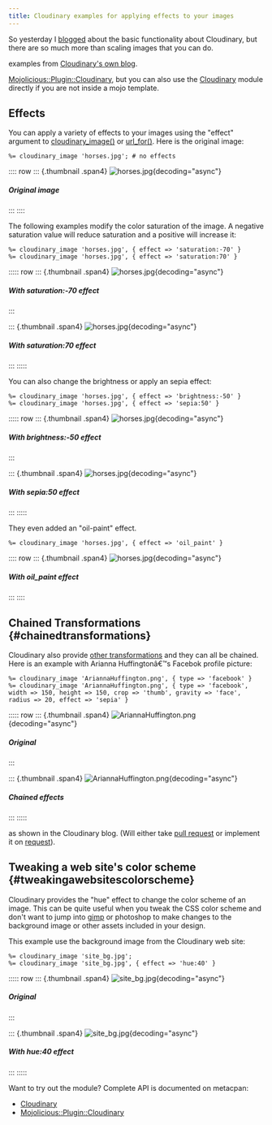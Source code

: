 ```yaml
---
title: Cloudinary examples for applying effects to your images
---
```


So yesterday I
[blogged](/blog/2012-07-10-cloudinary-how-to-deliver-your-static-images)
about the basic functionality about Cloudinary, but there are so much
more than scaling images that you can do.

examples from [Cloudinary's own
blog](http://cloudinary.com/blog/cloud_based_api_for_applying_effects_on_images).

[Mojolicious::Plugin::Cloudinary](https://metacpan.org/module/Mojolicious::Plugin::Cloudinary),
but you can also use the
[Cloudinary](https://metacpan.org/module/Cloudinary) module directly if
you are not inside a mojo template.

## Effects

You can apply a variety of effects to your images using the "effect"
argument to
[cloudinary_image()](https://metacpan.org/module/Mojolicious::Plugin::Cloudinary#cloudinary_image)
or [url_for()](https://metacpan.org/module/Cloudinary#url_for). Here is
the original image:

    %= cloudinary_image 'horses.jpg'; # no effects

:::: row
::: {.thumbnail .span4}
![horses.jpg](http://res.cloudinary.com/demo/image/upload/w_300/horses.jpg){decoding="async"}

##### Original image
:::
::::

The following examples modify the color saturation of the image. A
negative saturation value will reduce saturation and a positive will
increase it:

    %= cloudinary_image 'horses.jpg', { effect => 'saturation:-70' }
    %= cloudinary_image 'horses.jpg', { effect => 'saturation:70' }

::::: row
::: {.thumbnail .span4}
![horses.jpg](http://res.cloudinary.com/demo/image/upload/e_saturation:-70,w_300/horses.jpg){decoding="async"}

##### With saturation:-70 effect
:::

::: {.thumbnail .span4}
![horses.jpg](http://res.cloudinary.com/demo/image/upload/e_saturation:70,w_300/horses.jpg){decoding="async"}

##### With saturation:70 effect
:::
:::::

You can also change the brightness or apply an sepia effect:

    %= cloudinary_image 'horses.jpg', { effect => 'brightness:-50' }
    %= cloudinary_image 'horses.jpg', { effect => 'sepia:50' }

::::: row
::: {.thumbnail .span4}
![horses.jpg](http://res.cloudinary.com/demo/image/upload/e_brightness:-50,w_300/horses.jpg){decoding="async"}

##### With brightness:-50 effect
:::

::: {.thumbnail .span4}
![horses.jpg](http://res.cloudinary.com/demo/image/upload/e_sepia:50,w_300/horses.jpg){decoding="async"}

##### With sepia:50 effect
:::
:::::

They even added an "oil-paint" effect.

    %= cloudinary_image 'horses.jpg', { effect => 'oil_paint' }

:::: row
::: {.thumbnail .span4}
![horses.jpg](http://res.cloudinary.com/demo/image/upload/e_oil_paint,w_300/horses.jpg){decoding="async"}

##### With oil_paint effect
:::
::::

## Chained Transformations {#chainedtransformations}

Cloudinary also provide [other
transformations](http://cloudinary.com/documentation/image_transformations)
and they can all be chained. Here is an example with Arianna
Huffingtonâ€™s Facebok profile picture:

    %= cloudinary_image 'AriannaHuffington.png', { type => 'facebook' }
    %= cloudinary_image 'AriannaHuffington.png', { type => 'facebook', width => 150, height => 150, crop => 'thumb', gravity => 'face', radius => 20, effect => 'sepia' }

::::: row
::: {.thumbnail .span4}
![AriannaHuffington.png](http://res.cloudinary.com/demo/image/facebook/AriannaHuffington.png){decoding="async"}

##### Original
:::

::: {.thumbnail .span4}
![AriannaHuffington.png](http://res.cloudinary.com/demo/image/facebook/c_thumb,e_sepia,g_face,h_150,r_20,w_150/AriannaHuffington.png){decoding="async"}

##### Chained effects
:::
:::::

as shown in the Cloudinary blog. (Will either take [pull
request](https://github.com/jhthorsen/cloudinary) or implement it on
[request](/contact)).

## Tweaking a web site's color scheme {#tweakingawebsitescolorscheme}

Cloudinary provides the "hue" effect to change the color scheme of an
image. This can be quite useful when you tweak the CSS color scheme and
don't want to jump into [gimp](http://gimp.org) or photoshop to make
changes to the background image or other assets included in your design.

This example use the background image from the Cloudinary web site:

    %= cloudinary_image 'site_bg.jpg';
    %= cloudinary_image 'site_bg.jpg', { effect => 'hue:40' }

::::: row
::: {.thumbnail .span4}
![site_bg.jpg](http://res.cloudinary.com/demo/image/upload/w_300/site_bg.jpg){decoding="async"}

##### Original
:::

::: {.thumbnail .span4}
![site_bg.jpg](http://res.cloudinary.com/demo/image/upload/e_hue:40,w_300/site_bg.jpg){decoding="async"}

##### With hue:40 effect
:::
:::::

Want to try out the module? Complete API is documented on metacpan:

-   [Cloudinary](https://metacpan.org/module/Cloudinary)
-   [Mojolicious::Plugin::Cloudinary](https://metacpan.org/module/Mojolicious::Plugin::Cloudinary)
